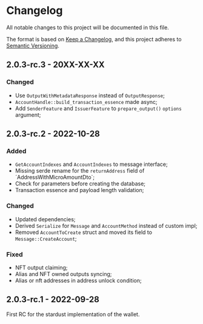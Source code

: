 # Changelog

All notable changes to this project will be documented in this file.

The format is based on [Keep a Changelog](https://keepachangelog.com/en/1.0.0/),
and this project adheres to [Semantic Versioning](https://semver.org/spec/v2.0.0.html).

<!-- ## Unreleased - YYYY-MM-DD

### Added

### Changed

### Deprecated

### Removed

### Fixed

### Security -->

## 2.0.3-rc.3 - 20XX-XX-XX

### Changed

- Use `OutputWithMetadataResponse` instead of `OutputResponse`;
- `AccountHandle::build_transaction_essence` made async;
- Add `SenderFeature` and `IssuerFeature` to `prepare_output()` `options` argument;

## 2.0.3-rc.2 - 2022-10-28

### Added

- `GetAccountIndexes` and `AccountIndexes` to message interface;
- Missing serde rename for the `returnAddress` field of ´AddressWithMicroAmountDto`;
- Check for parameters before creating the database;
- Transaction essence and payload length validation;

### Changed

- Updated dependencies;
- Derived `Serialize` for `Message` and `AccountMethod` instead of custom impl;
- Removed `AccountToCreate` struct and moved its field to `Message::CreateAccount`;

### Fixed

- NFT output claiming;
- Alias and NFT owned outputs syncing;
- Alias or nft addresses in address unlock condition;

## 2.0.3-rc.1 - 2022-09-28

First RC for the stardust implementation of the wallet.
